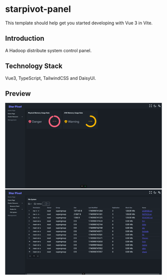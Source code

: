 # starpivot-panel

This template should help get you started developing with Vue 3 in Vite.

## Introduction
A Hadoop distribute system control panel.

## Technology Stack
Vue3, TypeScript, TailwindCSS and DaisyUI.

## Preview
![img_1.png](resource/img_1.png)
![img.png](resource/img.png)